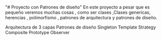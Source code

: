 "# Proyecto con Patrones de diseño" 
En este proyecto a pesar que es pequeño veremos muchas cosas , como ser clases ,Clases genericas, herencias , polimorfismo , patrones de arquitectura y patrones de diseño.

Arquitectura de 3 capas
Patrones de diseño 
 Singleton
 Template
 Strategy
 Composite
 Prototype
 Observer

